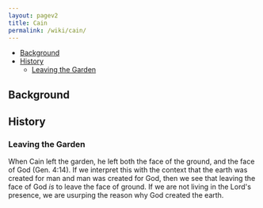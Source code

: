 ```yaml
---
layout: pagev2
title: Cain
permalink: /wiki/cain/
---
```

- [Background](#background)
- [History](#history)
  - [Leaving the Garden](#leaving-the-garden)

## Background


## History

### Leaving the Garden

When Cain left the garden, he left both the face of the ground, and the face of God (Gen. 4:14). If we interpret this with the context that the earth was created for man and man was created for God, then we see that leaving the face of God *is* to leave the face of ground. If we are not living in the Lord's presence, we are usurping the reason why God created the earth.

